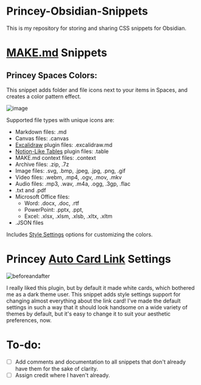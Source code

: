 # Princey-Obsidian-Snippets
This is my repository for storing and sharing CSS snippets for Obsidian.

# [MAKE.md](https://github.com/Make-md/makemd) Snippets
## Princey Spaces Colors:
This snippet adds folder and file icons next to your items in Spaces, and creates a color pattern effect.

![image](https://user-images.githubusercontent.com/126889088/236686462-8337ab85-9600-48d3-bd30-300769c0d150.png)

Supported file types with unique icons are:
- Markdown files: .md
- Canvas files: .canvas
- [Excalidraw](https://github.com/excalidraw/excalidraw_) plugin files: .excalidraw.md
- [Notion-Like Tables](https://github.com/trey-wallis/obsidian-notion-like-tables) plugin files: .table
- MAKE.md context files: .context
- Archive files: .zip, .7z
- Image files: .svg, .bmp, .jpeg, .jpg, .png, .gif
- Video files: .webm, .mp4, .ogv, .mov, .mkv
- Audio files: .mp3, .wav, .m4a, .ogg, .3gp, .flac
- .txt and .pdf
- Microsoft Office files:
  - Word: .docx, .doc, .rtf
  - PowerPoint: .pptx, .ppt, 
  - Excel: .xlsx, .xlsm, .xlsb, .xltx, .xltm
- .JSON files

Includes [Style Settings](https://github.com/mgmeyers/obsidian-style-settings) options for customizing the colors.

# Princey [Auto Card Link](https://github.com/nekoshita/obsidian-auto-card-link) Settings
![beforeandafter](https://user-images.githubusercontent.com/126889088/236698794-180013bf-cbf6-4dd2-8112-7817a4703095.png)

I really liked this plugin, but by default it made white cards, which bothered me as a dark theme user. This snippet adds style settings support for changing almost everything about the link card! I've made the default settings in such a way that it should look handsome on a wide variety of themes by default, but it's easy to change it to suit your aesthetic preferences, now.


# To-do:
- [ ] Add comments and documentation to all snippets that don't already have them for the sake of clarity.
- [ ] Assign credit where I haven't already.
